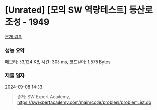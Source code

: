 # [Unrated] [모의 SW 역량테스트] 등산로 조성 - 1949 

[문제 링크](https://swexpertacademy.com/main/code/problem/problemDetail.do?contestProbId=AV5PoOKKAPIDFAUq) 

### 성능 요약

메모리: 53,124 KB, 시간: 308 ms, 코드길이: 1,575 Bytes

### 제출 일자

2024-09-08 14:33



> 출처: SW Expert Academy, https://swexpertacademy.com/main/code/problem/problemList.do